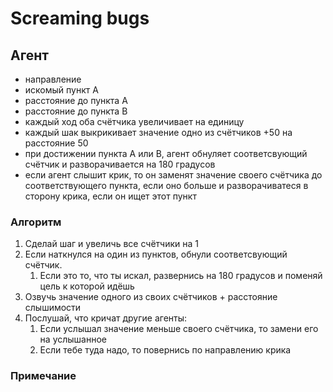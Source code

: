 # Screaming bugs

## Агент
- направление
- искомый пункт А
- расстояние до пункта A
- расстояние до пункта B
- каждый ход оба счётчика увеличивает на единицу
- каждый шак выкрикивает значение одно из счётчиков +50 на расстояние 50
- при достижении пункта А или В, агент обнуляет соответсвующий счётчик и разворачивается на 180 градусов
- если агент слышит крик, то он заменят значение своего счётчика до соответствующего пункта, если оно больше и разворачиватеся в сторону крика, если он ищет этот пункт
### Алгоритм
1. Сделай шаг и увеличь все счётчики на 1
2. Если наткнулся на один из пунктов, обнули соответсвующий счётчик.
   1. Если это то, что ты искал, развернись на 180 градусов и поменяй цель к которой идёшь
3. Озвучь значение одного из своих счётчиков + расстояние слышимости
4. Послушай, что кричат другие агенты:
   1. Если услышал значение меньше своего счётчика, то замени его на услышанное
   2. Если тебе туда надо, то повернись по направлению крика
### Примечание
